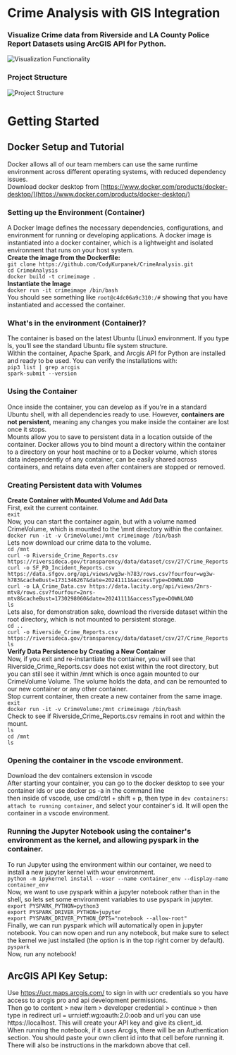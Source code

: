 # Crime Analysis with GIS Integration
### Visualize Crime data from Riverside and LA County Police Report Datasets using ArcGIS API for Python.
![Visualization Functionality](https://docs.google.com/drawings/d/e/2PACX-1vTQP7qDxjqADd2iIDB51Pi00OQzgY_W8I3K5_5Fv0LX_pBPw6bBBNEbOs8stZRlI2xXDGCgZ26i37fr/pub?w=1387&h=901)
### Project Structure 

![Project Structure](https://docs.google.com/drawings/d/e/2PACX-1vQUAYEuavaQjrS3K8dHD4wYC9c9LBSC9kVm74lU1fRALdMTjXTTsxG1DJT-cJqv1RqtrXGCuhMHr3f0/pub?w=987&h=881)

# Getting Started
## Docker Setup and Tutorial
Docker allows all of our team members can use the same runtime environment across different operating systems, with reduced dependency issues. \
Download docker desktop from [https://www.docker.com/products/docker-desktop/](https://www.docker.com/products/docker-desktop/)
### Setting up the Environment (Container)
A Docker Image defines the necessary dependencies, configurations, and environment for running or developing applications. A docker image is instantiated into a docker container, which is a  lightweight and isolated environment that runs on your host system. \
**Create the image from the Dockerfile:**\
``` git clone https://github.com/CodyKurpanek/CrimeAnalysis.git ```\
``` cd CrimeAnalysis ```\
```docker build -t crimeimage .```\
**Instantiate the Image**\
``` docker run -it crimeimage /bin/bash ```\
You should see something like  ``` root@c4dc06a9c310:/# ``` showing that you have instantiated and accessed the container.
### What's in the environment (Container)?
The container is based on the latest Ubuntu (Linux) environment. If you type ls, you’ll see the standard Ubuntu file system structure.\
Within the container, Apache Spark, and Arcgis API for Python are installed and ready to be used. You can verify the installations with:\
``` pip3 list | grep arcgis ```\
``` spark-submit --version ```
### Using the Container
Once inside the container, you can develop as if you're in a standard Ubuntu shell, with all dependencies ready to use. However, **containers are not persistent**, meaning any changes you make inside the container are lost once it stops.\
Mounts allow you to save to persistent data in a location outside of the container. Docker allows you to bind mount a directory within the container to a directory on your host machine or to a Docker volume, which stores data independently of any container, can be easily shared across containers, and retains data even after containers are stopped or removed.
### Creating Persistent data with Volumes
**Create Container with Mounted Volume and Add Data**\
First, exit the current container.\
``` exit ```\
Now, you can start the container again, but with a volume named CrimeVolume, which is mounted to the \mnt directory within the container.\
``` docker run -it -v CrimeVolume:/mnt crimeimage /bin/bash ```\
Lets now download our crime data to the volume.\
``` cd /mnt ```\
``` curl -o Riverside_Crime_Reports.csv https://riversideca.gov/transparency/data/dataset/csv/27/Crime_Reports ```\
``` curl -o SF_PD_Incident_Reports.csv https://data.sfgov.org/api/views/wg3w-h783/rows.csv?fourfour=wg3w-h783&cacheBust=1731346267&date=20241111&accessType=DOWNLOAD ```\
``` curl -o LA_Crime_Data.csv https://data.lacity.org/api/views/2nrs-mtv8/rows.csv?fourfour=2nrs-mtv8&cacheBust=1730298060&date=20241111&accessType=DOWNLOAD ```\
``` ls ```\
Lets also, for demonstration sake, download the riverside dataset within the root directory, which is not mounted to persistent storage.\
``` cd .. ```\
``` curl -o Riverside_Crime_Reports.csv https://riversideca.gov/transparency/data/dataset/csv/27/Crime_Reports ```\
``` ls ```\
**Verify Data Persistence by Creating a New Container**\
Now, if you exit and re-instantiate the container, you will see that Riverside_Crime_Reports.csv does not exist within the root directory, but you can still see it within /mnt which is once again mounted to our CrimeVolume Volume. The volume holds the data, and can be remounted to our new container or any other container.\
Stop current container, then create a new container from the same image.\
``` exit ```\
``` docker run -it -v CrimeVolume:/mnt crimeimage /bin/bash ```\
Check to see if  Riverside_Crime_Reports.csv remains in root and within the mount.\
``` ls ```\
``` cd /mnt ```\
``` ls ```

### Opening the container in the vscode environment.
Download the dev containers extension in vscode\
After starting your container, you can go to the docker desktop to see your container ids or use docker ps -a in the command line\
then inside of vscode, use cmd/ctrl + shift + p, then type in `dev containers: attach to running container`, and select your container's id. It will open the container in a vscode environment.

### Running the Jupyter Notebook using the container's environment as the kernel, and allowing pyspark in the container.
To run Jupyter using the environment within our container, we need to install a new jupyter kernel with wour environment.\
```python -m ipykernel install --user --name container_env --display-name container_env```\
Now, we want to use pyspark within a jupyter notebook rather than in the shell, so lets set some environment variables to use pyspark in jupyter.\
```export PYSPARK_PYTHON=python3```\
```export PYSPARK_DRIVER_PYTHON=jupyter```\
```export PYSPARK_DRIVER_PYTHON_OPTS="notebook --allow-root" ```\
Finally, we can run pyspark which will automatically open in jupyter notebook. You can now open and run any notebook, but make sure to select the kernel we just installed (the option is in the top right corner by default).\
```pyspark```\
Now, run any notebook!

## ArcGIS API Key Setup:
Use https://ucr.maps.arcgis.com/ to sign in with ucr credentials so you have access to arcgis pro and api development permissions.\
Then go to content > new item > developer credential > continue > then type in redirect url = urn:ietf:wg:oauth:2.0:oob and url you can use https://localhost. This will create your API key and give its client_id.\
When running the notebook, if it uses Arcgis, there will be an Authentication section. You should paste your own client id into that cell before running it. There will also be instructions in the markdown above that cell.
